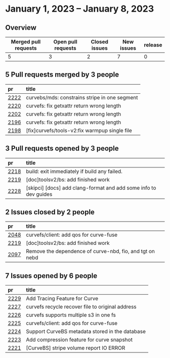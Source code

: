 # January 1, 2023 – January 8, 2023

## Overview

| Merged pull requests | Open pull requests | Closed issues | New issues | release |
|-- | -- | -- | -- | -- |
| 5 | 3 | 2 | 7 | 0 |

## 5 Pull requests merged by 3 people

|pr|title|
|:--|:--|
|[2222](https://github.com/opencurve/curve/pull/2222)|curvebs/mds: constrains stripe in one segment|
|[2220](https://github.com/opencurve/curve/pull/2220)|curvefs: fix getxattr return wrong length|
|[2202](https://github.com/opencurve/curve/pull/2202)|curvefs: fix getxattr return wrong length|
|[2196](https://github.com/opencurve/curve/pull/2196)|curvefs: fix getxattr return wrong length|
|[2198](https://github.com/opencurve/curve/pull/2198)|[fix]curvefs/tools-v2:fix warmpup single file|

## 3 Pull requests opened by 3 people

|pr|title|
|:--|:--|
|[2218](https://github.com/opencurve/curve/pull/2218)|build: exit immediately if build any failed.|
|[2219](https://github.com/opencurve/curve/pull/2219)|[doc]toolsv2/bs: add finished work|
|[2228](https://github.com/opencurve/curve/pull/2228)|[skipci] [docs] add clang-format and add some info to dev guides|

## 2 Issues closed by 2 people

|pr|title|
|:--|:--|
|[2048](https://github.com/opencurve/curve/pull/2048)|curvefs/client: add qos for curve-fuse|
|[2219](https://github.com/opencurve/curve/pull/2219)|[doc]toolsv2/bs: add finished work|
|[2097](https://github.com/opencurve/curve/pull/2097)|Remove the dependence of curve-nbd, fio, and tgt on nebd|

## 7 Issues opened by 6 people

|pr|title|
|:--|:--|
|[2229](https://github.com/opencurve/curve/pull/2229)|Add Tracing Feature for Curve|
|[2227](https://github.com/opencurve/curve/pull/2227)|curvefs recycle recover file to original address|
|[2226](https://github.com/opencurve/curve/pull/2226)|curvefs supports multiple s3 in one fs|
|[2225](https://github.com/opencurve/curve/pull/2225)|curvefs/client: add qos for curve-fuse|
|[2224](https://github.com/opencurve/curve/pull/2224)|Support CurveBS metadata stored in the database|
|[2223](https://github.com/opencurve/curve/pull/2223)|Add compression feature for curve snapshot|
|[2221](https://github.com/opencurve/curve/pull/2221)|[CurveBS] stripe volume report IO ERROR|
